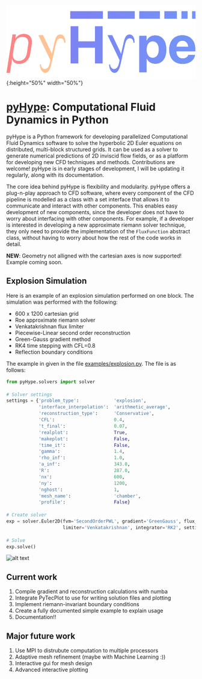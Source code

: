 ![Alt Text](/logo.png){:height="50%" width="50%"}

# [pyHype](https://github.com/momokhalil/pyHype): Computational Fluid Dynamics in Python

pyHype is a Python framework for developing parallelized Computational Fluid Dynamics software to solve the hyperbolic 2D Euler equations on distributed, multi-block structured grids. It can be used as a solver to generate numerical predictions of 2D inviscid flow fields, or as a platform for developing new CFD techniques and methods. Contributions are welcome! pyHype is in early stages of development, I will be updating it regularly, along with its documentation.

The core idea behind pyHype is flexibility and modularity. pyHype offers a plug-n-play approach to CFD software, where every component of the CFD pipeline is modelled as a class with a set interface that allows it to communicate and interact with other components. This enables easy development of new components, since the developer does not have to worry about interfacing with other components. For example, if a developer is interested in developing a new approximate riemann solver technique, they only need to provide the implementation of the `FluxFunction` abstract class, without having to worry about how the rest of the code works in detail.

**NEW**: Geometry not alligned with the cartesian axes is now supported! Example coming soon.

## Explosion Simulation
Here is an example of an explosion simulation performed on one block. The simulation was performed with the following: 
- 600 x 1200 cartesian grid
- Roe approximate riemann solver
- Venkatakrishnan flux limiter
- Piecewise-Linear second order reconstruction
- Green-Gauss gradient method
- RK4 time stepping with CFL=0.8
- Reflection boundary conditions

The example in given in the file [examples/explosion.py](https://github.com/momokhalil/pyHype/blob/main/examples/explosion.py). The file is as follows:

```python
from pyHype.solvers import solver

# Solver settings
settings = {'problem_type':             'explosion',
            'interface_interpolation':  'arithmetic_average',
            'reconstruction_type':      'Conservative',
            'CFL':                      0.4,
            't_final':                  0.07,
            'realplot':                 True,
            'makeplot':                 False,
            'time_it':                  False,
            'gamma':                    1.4,
            'rho_inf':                  1.0,
            'a_inf':                    343.0,
            'R':                        287.0,
            'nx':                       600,
            'ny':                       1200,
            'nghost':                   1,
            'mesh_name':                'chamber',
            'profile':                  False}

# Create solver
exp = solver.Euler2D(fvm='SecondOrderPWL', gradient='GreenGauss', flux_function='Roe',
                     limiter='Venkatakrishnan', integrator='RK2', settings=settings)

# Solve
exp.solve()

```
![alt text](/explosion.gif)

## Current work
1. Compile gradient and reconstruction calculations with numba
2. Integrate PyTecPlot to use for writing solution files and plotting
3. Implement riemann-invariant boundary conditions
4. Create a fully documented simple example to explain usage
5. Documentation!!

## Major future work
1. Use MPI to distrubute computation to multiple processors
2. Adaptive mesh refinement (maybe with Machine Learning :))
3. Interactive gui for mesh design
4. Advanced interactive plotting
